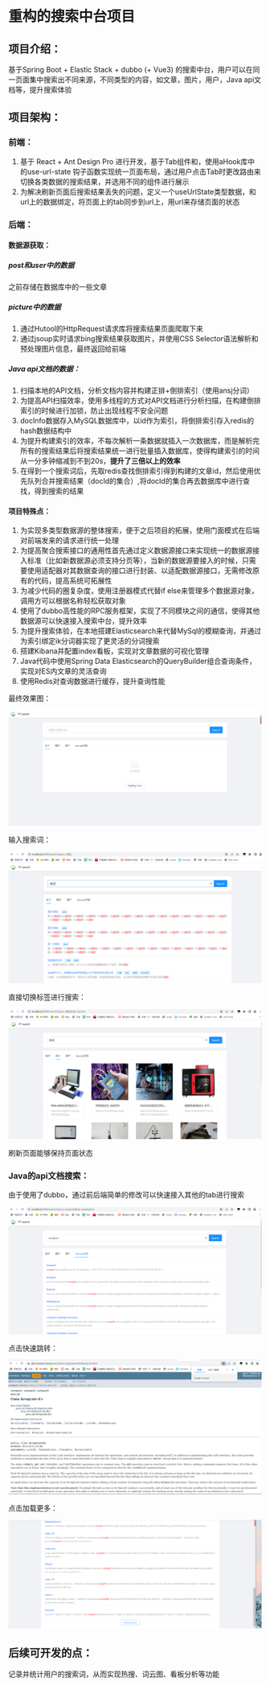 # 重构的搜索中台项目

## 项目介绍：

基于Spring Boot + Elastic Stack + dubbo (+ Vue3) 的搜索中台，用户可以在同一页面集中搜索出不同来源，不同类型的内容，如文章，图片，用户，Java api文档等，提升搜索体验

## 项目架构：

### 前端：

1. 基于 React + Ant Design Pro 进行开发，基于Tab组件和，使用aHook库中的use-url-state 钩子函数实现统一页面布局，通过用户点击Tab时更改路由来切换各类数据的搜索结果，并选用不同的组件进行展示
2. 为解决刷新页面后搜索结果丢失的问题，定义一个useUrlState类型数据，和url上的数据绑定，将页面上的tab同步到url上，用url来存储页面的状态

### 后端：

#### 数据源获取：

##### post和user中的数据

之前存储在数据库中的一些文章

##### picture中的数据

1. 通过Hutool的HttpRequest请求库将搜索结果页面爬取下来
2. 通过jsoup实时请求bing搜索结果获取图片，并使用CSS Selector语法解析和预处理图片信息，最终返回给前端

##### Java api文档的数据：

1. 扫描本地的API文档，分析文档内容并构建正排+倒排索引（使用ansj分词）
2. 为提高API扫描效率，使用多线程的方式对API文档进行分析扫描，在构建倒排索引的时候进行加锁，防止出现线程不安全问题
3. docInfo数据存入MySQL数据库中，以id作为索引，将倒排索引存入redis的hash数据结构中
4. 为提升构建索引的效率，不每次解析一条数据就插入一次数据库，而是解析完所有的搜索结果后将搜索结果统一进行批量插入数据库，使得构建索引的时间从一分多钟缩减到不到20s，**提升了三倍以上的效率**
5. 在得到一个搜索词后，先取redis查找倒排索引得到构建的文章id，然后使用优先队列合并搜索结果（docId的集合）,将docId的集合再去数据库中进行查找，得到搜索的结果

#### 项目特殊点：

1. 为实现多类型数据源的整体搜索，便于之后项目的拓展，使用门面模式在后端对前端发来的请求进行统一处理
2. 为提高聚合搜索接口的通用性首先通过定义数据源接口来实现统一的数据源接入标准（比如新数据源必须支持分页等），当新的数据源要接入的时候，只需要使用适配器对其数据查询的接口进行封装、以适配数据源接口，无需修改原有的代码，提高系统可拓展性
3. 为减少代码的圈复杂度，使用注册器模式代替if else来管理多个数据源对象，调用方可以根据名称轻松获取对象
4. 使用了dubbo高性能的RPC服务框架，实现了不同模块之间的通信，使得其他数据源可以快速接入搜索中台，提升效率
5. 为提升搜索体验，在本地搭建Elasticsearch来代替MySql的模糊查询，并通过为索引绑定ik分词器实现了更灵活的分词搜索
6. 搭建Kibana并配置index看板，实现对文章数据的可视化管理
7. Java代码中使用Spring Data Elasticsearch的QueryBuilder组合查询条件，实现对ES内文章的灵活查询
8. 使用Redis对查询数据进行缓存，提升查询性能

最终效果图：

![image-20230601150204159](doc/image-20230601150204159.png)

输入搜索词：

![image-20230601150250820](doc/image-20230601150250820.png)

直接切换标签进行搜索：

![image-20230601150317970](doc/image-20230601150317970.png)

刷新页面能够保持页面状态

### Java的api文档搜索：

由于使用了dubbo，通过前后端简单的修改可以快速接入其他的tab进行搜索

![image-20230601150422759](doc/image-20230601150422759.png)

点击快速跳转：

![image-20230601150512991](doc/image-20230601150512991.png)

点击加载更多：

![image-20230601211745475](doc/image-20230601211745475.png)

## 后续可开发的点：

记录并统计用户的搜索词，从而实现热搜、词云图、看板分析等功能

